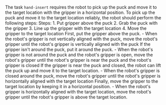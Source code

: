 The task `hand-insert` requires the robot to pick up the puck and move it to the target location with the gripper in a horizontal position.
To pick up the puck and move it to the target location reliably, the robot should perform the following steps:
    Steps:  1. Put gripper above the puck  2. Grab the puck with the gripper  3. Line up the gripper with the target location  4. Move the gripper to the target location
    First, put the gripper above the puck.
    - When the robot's gripper is not vertically aligned with the puck, move the robot's gripper until the robot's gripper is vertically aligned with the puck
    If the gripper isn't around the puck, put it around the puck.
    - When the robot's gripper is not around the puck and the robot's gripper is open, move the robot's gripper until the robot's gripper is near the puck and the robot's gripper is closed
    If the gripper is near the puck and closed, the robot can lift the puck up and move it to the target location.
    - When the robot's gripper is closed around the puck, move the robot's gripper until the robot's gripper is horizontally aligned with the target location
    Finally, move the gripper to the target location by keeping it in a horizontal position.
    - When the robot's gripper is horizontally aligned with the target location, move the robot's gripper until the robot's gripper is above the target location.